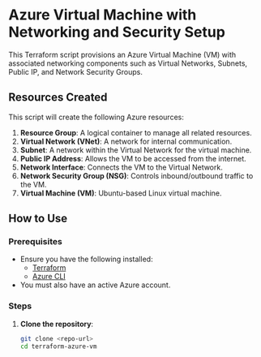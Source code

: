 # Azure Virtual Machine with Networking and Security Setup

This Terraform script provisions an Azure Virtual Machine (VM) with associated networking components such as Virtual Networks, Subnets, Public IP, and Network Security Groups.

## Resources Created

This script will create the following Azure resources:

1. **Resource Group**: A logical container to manage all related resources.
2. **Virtual Network (VNet)**: A network for internal communication.
3. **Subnet**: A network within the Virtual Network for the virtual machine.
4. **Public IP Address**: Allows the VM to be accessed from the internet.
5. **Network Interface**: Connects the VM to the Virtual Network.
6. **Network Security Group (NSG)**: Controls inbound/outbound traffic to the VM.
7. **Virtual Machine (VM)**: Ubuntu-based Linux virtual machine.

## How to Use

### Prerequisites

- Ensure you have the following installed:
  - [Terraform](https://www.terraform.io/downloads.html)
  - [Azure CLI](https://docs.microsoft.com/en-us/cli/azure/install-azure-cli)
- You must also have an active Azure account.

### Steps

1. **Clone the repository**:
   ```bash
   git clone <repo-url>
   cd terraform-azure-vm
   ```
